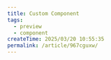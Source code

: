 ```yaml
---
title: Custom Component
tags:
  - preview
  - component
createTime: 2025/03/20 10:55:35
permalink: /article/967cguxw/
---
```


<CustomComponent />
